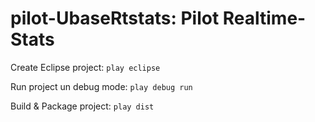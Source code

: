 pilot-UbaseRtstats: Pilot Realtime-Stats
========================================

Create Eclipse project: `play eclipse`

Run project un debug mode: `play debug run`

Build & Package project: `play dist`
